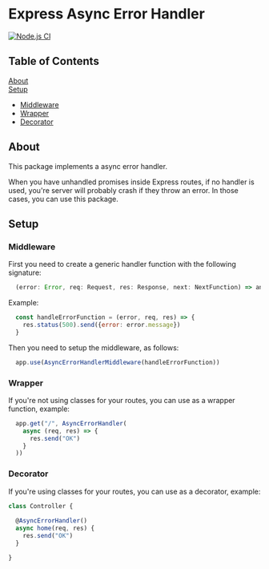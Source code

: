 # Express Async Error Handler

[![Node.js CI](https://github.com/kramer2005/express-async-error-handler/actions/workflows/test.yaml/badge.svg)](https://github.com/kramer2005/express-async-error-handler/actions/workflows/test.yaml)

## Table of Contents  
[About](#about)  
[Setup](#setup)
- [Middleware](#middleware)
- [Wrapper](#wrapper)
- [Decorator](#decorator)

## About
This package implements a async error handler.

When you have unhandled promises inside Express routes, if no handler is used, you're server will probably crash if they throw an error. In those cases, you can use this package.

## Setup
### Middleware

First you need to create a generic handler function with the following signature:

```js
  (error: Error, req: Request, res: Response, next: NextFunction) => any
```

Example:
```js
  const handleErrorFunction = (error, req, res) => {
    res.status(500).send({error: error.message})
  }
```

Then you need to setup the middleware, as follows:

```js
  app.use(AsyncErrorHandlerMiddleware(handleErrorFunction))
```

### Wrapper

If you're not using classes for your routes, you can use as a wrapper function, example:

```js
  app.get("/", AsyncErrorHandler(
    async (req, res) => {
      res.send("OK")
    }
  ))
```

### Decorator

If you're using classes for your routes, you can use as a decorator, example:

```js
class Controller {
  
  @AsyncErrorHandler()
  async home(req, res) {
    res.send("OK")
  }

}
```